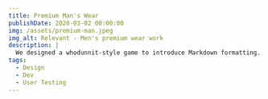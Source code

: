 ```yaml
---
title: Premium Man's Wear
publishDate: 2020-03-02 00:00:00
img: /assets/premium-man.jpeg
img_alt: Relevant - Men's premium wear work
description: |
  We designed a whodunnit-style game to introduce Markdown formatting. Suspense — suspicion — syntax!
tags:
  - Design
  - Dev
  - User Testing
---
```

